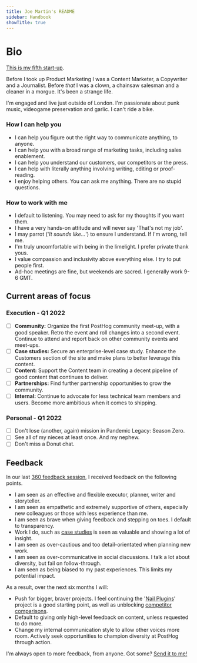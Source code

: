 ```yaml
---
title: Joe Martin's README
sidebar: Handbook
showTitle: true
---
```


# Bio

[This is my fifth start-up](https://www.linkedin.com/in/joemartinwords/). 

Before I took up Product Marketing I was a Content Marketer, a Copywriter and a Journalist. Before _that_ I was a clown, a chainsaw salesman and a cleaner in a morgue. It's been a strange life. 

I'm engaged and live just outside of London. I'm passionate about punk music, videogame preservation and garlic. I can't ride a bike.

### How I can help you
- I can help you figure out the right way to communicate anything, to anyone. 
- I can help you with a broad range of marketing tasks, including sales enablement. 
- I can help you understand our customers, our competitors or the press. 
- I can help with literally anything involving writing, editing or proof-reading.
- I enjoy helping others. You can ask me anything. There are no stupid questions.  

### How to work with me
- I default to listening. You may need to ask for my thoughts if you want them.
- I have a very hands-on attitude and will never say 'That's not my job'. 
- I may parrot ('_It sounds like..._') to ensure I understand. If I'm wrong, tell me. 
- I'm truly uncomfortable with being in the limelight. I prefer private thank yous.
- I value compassion and inclusivity above everything else. I try to put people first. 
- Ad-hoc meetings are fine, but weekends are sacred. I generally work 9-6 GMT.

## Current areas of focus
### Execution - Q1 2022
- [ ] **Community:** Organize the first PostHog community meet-up, with a good speaker. Retro the event and roll changes into a second event. Continue to attend and report back on other community events and meet-ups.
- [ ] **Case studies:** Secure an enterprise-level case study. Enhance the Customers section of the site and make plans to better leverage this content.
- [ ] **Content:** Support the Content team in creating a decent pipeline of good content that continues to deliver.
- [ ] **Partnerships:** Find further partnership opportunities to grow the community.
- [ ] **Internal:** Continue to advocate for less technical team members and users. Become more ambitious when it comes to shipping.

### Personal - Q1 2022
- [ ] Don't lose (another, again) mission in Pandemic Legacy: Season Zero.
- [ ] See all of my nieces at least once. And my nephew.
- [ ] Don't miss a Donut chat.

## Feedback
In our last [360 feedback session](/handbook/people/feedback#full-team-feedback-sessions-1), I received feedback on the following points. 

- I am seen as an effective and flexible executor, planner, writer and storyteller.
- I am seen as empathetic and extremely supportive of others, especially new colleagues or those with less experience than me. 
- I am seen as brave when giving feedback and stepping on toes. I default to transparency.
- Work I do, such as [case studies](/customers) is seen as valuable and showing a lot of insight.
- I am seen as over-cautious and too detail-orientated when planning new work. 
- I am seen as over-communicative in social discussions. I talk a lot about diversity, but fail on follow-through.
- I am seen as being biased to my past experiences. This limits my potential impact.

As a result, over the next six months I will:

- Push for bigger, braver projects. I feel continuing the '[Nail Plugins](https://github.com/PostHog/posthog.com/issues/3265)' project is a good starting point, as well as unblocking [competitor comparisons](https://github.com/PostHog/posthog.com/issues/2939).
- Default to giving only high-level feedback on content, unless requested to do more. 
- Change my internal communication style to allow other voices more room. Actively seek opportunities to champion diversity at PostHog through action. 

I'm always open to more feedback, from anyone. Got some? [Send it to me!](https://forms.gle/UcA5FdAjZJSXiqYG6)

